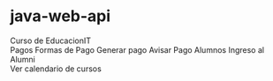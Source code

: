 # java-web-api
Curso de EducacionIT
<br>
Pagos
Formas de Pago
Generar pago
Avisar Pago
Alumnos
Ingreso al Alumni
<br>
Ver calendario de cursos

